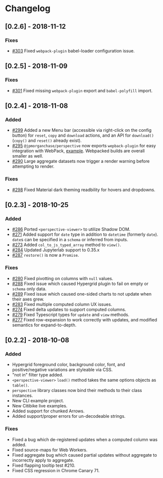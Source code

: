 # Changelog

## [0.2.6] - 2018-11-12
### Fixes
* [#303](https://github.com/jpmorganchase/perspective/pull/303) Fixed `webpack-plugin` babel-loader configuration issue.

## [0.2.5] - 2018-11-09
### Fixes
* [#301](https://github.com/jpmorganchase/perspective/pull/301) Fixed missing `webpack-plugin` export and `babel-polyfill` import.

## [0.2.4] - 2018-11-08
### Added
* [#299](https://github.com/jpmorganchase/perspective/pull/299) Added a new Menu bar (accessible via right-click on the config button) for `reset`, `copy` and `download` actions, and an API for `download()` (`copy()` and `reset()` already exist).
* [#295](https://github.com/jpmorganchase/perspective/pull/295) `@jpmorganchase/perspective` now exports `wepback-plugin` for easy integration with WebPack, [example](https://github.com/jpmorganchase/perspective/blob/master/examples/webpack/webpack.config.js).  Webpacked builds are overall smaller as well. 
* [#290](https://github.com/jpmorganchase/perspective/pull/290) Large aggregate datasets now trigger a render warning before attempting to render.

### Fixes
* [#298](https://github.com/jpmorganchase/perspective/pull/298) Fixed Material dark theming readbility for hovers and dropdowns.

## [0.2.3] - 2018-10-25
### Added
* [#286](https://github.com/jpmorganchase/perspective/pull/286) Ported `<perspective-viewer>` to utilize Shadow DOM.
* [#271](https://github.com/jpmorganchase/perspective/pull/271) Added support for `date` type in addition to `datetime` (formerly `date`).  `date`s can be specified in a `schema` or inferred from inputs.
* [#273](https://github.com/jpmorganchase/perspective/pull/273) Added `col_to_js_typed_array` method to `view()`.
* [#284](https://github.com/jpmorganchase/perspective/pull/284) Updated Jupyterlab support to 0.35.x
* [#287](https://github.com/jpmorganchase/perspective/pull/287) `restore()` is now a `Promise`.
  
### Fixes
* [#280](https://github.com/jpmorganchase/perspective/pull/280) Fixed pivotting on columns with `null` values.
* [#288](https://github.com/jpmorganchase/perspective/pull/288) Fixed issue which caused Hypergrid plugin to fail on empty or `schema` only data.
* [#289](https://github.com/jpmorganchase/perspective/pull/289) Fixed issue which caused one-sided charts to not update when their axes grew.
* [#283](https://github.com/jpmorganchase/perspective/pull/283) Fixed multiple computed column UX issues.
* [#274](https://github.com/jpmorganchase/perspective/pull/274) Fixed delta updates to support computed columns.
* [#279](https://github.com/jpmorganchase/perspective/pull/279) Fixed Typescript types for `update` and `view` methods.
* [#277](https://github.com/jpmorganchase/perspective/pull/277) Fixed row-expansion to work correctly with updates, and modified semantics for expand-to-depth.

## [0.2.2] - 2018-10-08
### Added
* Hypergrid foreground color, background color, font, and positive/negative variations are styleable via CSS.
* "not in" filter type added.
* `<perspective-viewer>` `load()` method takes the same options objects as `table()`.
* `perspective` library classes now bind their methods to their class instances.
* New CLI example project.
* New Citibike live examples.
* Added support for chunked Arrows.
* Added support/proper errors for un-decodeable strings.
  
### Fixes
* Fixed a bug which de-registered updates when a computed column was added.
* Fixed source-maps for Web Workers.
* Fixed aggregate bug which caused partial updates without aggregate to incorrectly apply to aggregate.
* Fixed flapping tooltip test #210.
* Fixed CSS regression in Chrome Canary 71.
